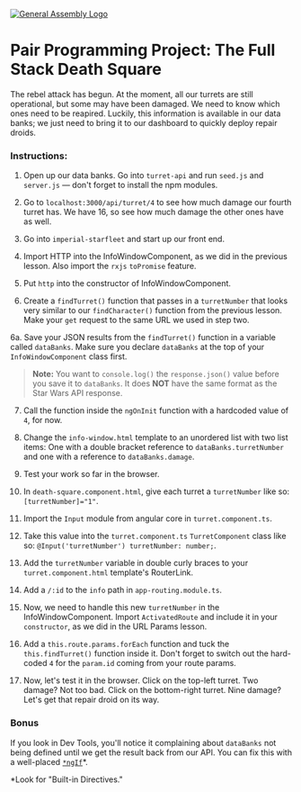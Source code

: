 [![General Assembly Logo](https://camo.githubusercontent.com/1a91b05b8f4d44b5bbfb83abac2b0996d8e26c92/687474703a2f2f692e696d6775722e636f6d2f6b6538555354712e706e67)](https://generalassemb.ly/education/web-development-immersive)

<!--This is definitely a pair programming-activity. -->
<!-- Make sure you demo the fully working info window before students start coding. -->

# Pair Programming Project: The **Full Stack** Death Square

The rebel attack has begun. At the moment, all our turrets are still operational, but some may have been damaged. We need to know which ones need to be reapired. Luckily, this information is available in our data banks; we just need to bring it to our dashboard to quickly deploy repair droids. 

### Instructions:

1. Open up our data banks. Go into `turret-api` and run `seed.js` and `server.js` — don't forget to install the npm modules.

2. Go to `localhost:3000/api/turret/4` to see how much damage our fourth turret has. We have 16, so see how much damage the other ones have as well.

3. Go into `imperial-starfleet` and start up our front end.

4. Import HTTP into the InfoWindowComponent, as we did in the previous lesson. Also import the `rxjs` `toPromise` feature.

5. Put `http` into the constructor of InfoWindowComponent.

6. Create a `findTurret()` function that passes in a `turretNumber` that looks very similar to our `findCharacter()` function from the previous lesson. Make your `get` request to the same URL we used in step two.

6a. Save your JSON results from the `findTurret()` function in a variable called `dataBanks`. Make sure you declare `dataBanks` at the top of your `InfoWindowComponent` class first.

>**Note:** You want to `console.log()` the `response.json()` value before you save it to `dataBanks`. It does **NOT** have the same format as the Star Wars API response.

7. Call the function inside the `ngOnInit` function with a hardcoded value of `4`, for now.

8. Change the `info-window.html` template to an unordered list with two list items: One with a double bracket reference to `dataBanks.turretNumber` and one with a reference to `dataBanks.damage`.

9. Test your work so far in the browser.

10. In `death-square.component.html`, give each turret a `turretNumber` like so: `[turretNumber]="1"`.

11. Import the `Input` module from angular core in `turret.component.ts`.

12. Take this value into the `turret.component.ts` `TurretComponent` class like so: `@Input('turretNumber') turretNumber: number;`.

13.  Add the `turretNumber` variable in double curly braces to your `turret.component.html` template's RouterLink.

14. Add a `/:id` to the `info` path in `app-routing.module.ts`.

15. Now, we need to handle this new `turretNumber` in the InfoWindowComponent. Import `ActivatedRoute` and include it in your `constructor`, as we did in the URL Params lesson.

16. Add a `this.route.params.forEach` function and tuck the `this.findTurret()` function inside it. Don't forget to switch out the hard-coded `4` for the `param.id` coming from your route params.

17.  Now, let's test it in the browser. Click on the top-left turret. Two damage? Not too bad. Click on the bottom-right turret. Nine damage? Let's get that repair droid on its way.  

### Bonus

If you look in Dev Tools, you'll notice it complaining about `dataBanks` not being defined until we get the result back from our API. You can fix this with a well-placed [`*ngIf`](https://angular.io/guide/cheatsheet)\*.

\*Look for "Built-in Directives."
